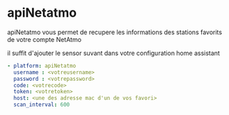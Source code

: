 # apiNetatmo
apiNetatmo vous permet de recupere les informations des stations favorits de votre compte NetAtmo


il suffit d'ajouter le sensor suvant dans votre configuration home assistant


```yaml
- platform: apiNetatmo
  username : <votreusername>
  password : <votrepassword>
  code: <votrecode>
  token: <votretoken>
  host: <une des adresse mac d'un de vos favori>
  scan_interval: 600
```

